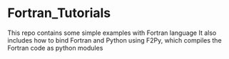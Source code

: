 # Fortran_Tutorials
This repo contains some simple examples with Fortran language 
It also includes how to bind Fortran and Python using F2Py, which compiles the Fortran code as python modules

